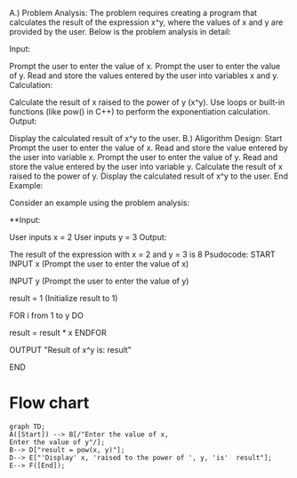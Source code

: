 A.) Problem Analysis: The problem requires creating a program that calculates the result of the expression x^y, where the values of x and y are provided by the user. Below is the problem analysis in detail:

Input:

Prompt the user to enter the value of x.
Prompt the user to enter the value of y.
Read and store the values entered by the user into variables x and y.
Calculation:

Calculate the result of x raised to the power of y (x^y).
Use loops or built-in functions (like pow() in C++) to perform the exponentiation calculation.
Output:

Display the calculated result of x^y to the user. B.) Aligorithm Design:
Start
Prompt the user to enter the value of x.
Read and store the value entered by the user into variable x.
Prompt the user to enter the value of y.
Read and store the value entered by the user into variable y.
Calculate the result of x raised to the power of y.
Display the calculated result of x^y to the user.
End
Example:

Consider an example using the problem analysis:

**Input:

User inputs x = 2
User inputs y = 3
Output:

The result of the expression with x = 2 and y = 3 is 8 Psudocode: START
INPUT x (Prompt the user to enter the value of x)

INPUT y (Prompt the user to enter the value of y)

result = 1 (Initialize result to 1)

FOR i from 1 to y DO

result = result * x
ENDFOR

OUTPUT "Result of x^y is: result"

END
# Flow chart
``` mermaid
graph TD;
A([Start]) --> B[/"Enter the value of x,
Enter the value of y"/];
B--> D["result = pow(x, y)"];
D--> E["'Display' x, 'raised to the power of ', y, 'is'  result"];
E--> F([End]);
```

